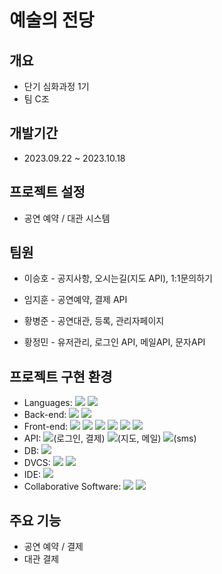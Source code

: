 # 예술의 전당
## 개요
+ 단기 심화과정 1기
+ 팀 C조
## 개발기간
+ 2023.09.22 ~ 2023.10.18
## 프로젝트 설정
+ 공연 예약 / 대관 시스템
## 팀원
+ 이승호 - 공지사항, 오시는길(지도 API), 1:1문의하기

+ 임지훈 - 공연예약, 결제 API

+ 황병준 - 공연대관, 등록, 관리자페이지

+ 황정민 - 유저관리, 로그인 API, 메일API, 문자API

## 프로젝트 구현 환경
+ Languages: <img src="https://img.shields.io/badge/javascript-F7DF1E?style=flat-square&logo=javascript&logoColor=white"/> <img src="https://img.shields.io/badge/Java-db380e?style=flat-square&logo=Java&logoColor=white"/>
+ Back-end: <img src="https://img.shields.io/badge/SpringBoot-6DB33F?style=flat-square&logo=Spring Boot&logoColor=white"/> <img src="https://img.shields.io/badge/Apache Tomcat-F8DC75?style=flat-square&logo=apachetomcat&logoColor=black"/>
+ Front-end: <img src="https://img.shields.io/badge/JSP-007396?style=flat-square&logo=JSP&logoColor=white"/> <img src="https://img.shields.io/badge/html5-1572B6?style=flat-square&logo=html5&logoColor=white"/> <img src="https://img.shields.io/badge/CSS3-1572B6?style=flat-square&logo=css3&logoColor=white"/> <img src="https://img.shields.io/badge/Bootstrapap-7952B3?style=flat-square&logo=bootstrap&logoColor=white"/> <img src="https://img.shields.io/badge/jQuery-0769AD?style=flat-square&logo=jQuery&logoColor=white"/> <img src="https://img.shields.io/badge/FontAwesome-528DD7?style=flat-square&logo=Font Awesome&logoColor=white"/> 
+ API: <img src="https://img.shields.io/badge/kakao-FFCD00?style=flat-square&logo=kakao&logoColor=white"/>(로그인, 결제) <img src="https://img.shields.io/badge/Naver-03C75A?style=flat-square&logo=Naver&logoColor=white"/>(지도, 메일) <img src="https://img.shields.io/badge/Coolsms-6199d2?style=flat-square&logo=Wikiquote&logoColor=white"/>(sms)
+ DB: <img src="https://img.shields.io/badge/MySQL-4479A1?style=flat-square&logo=MySQL&logoColor=white"/>
+ DVCS: <img src="https://img.shields.io/badge/Git-F05032?style=flat-square&logo=git&logoColor=white"/> <img src="https://img.shields.io/badge/GitHub-181717?style=flat-square&logo=GitHub&logoColor=white"/>
+ IDE: <img src="https://img.shields.io/badge/SpringToolSuite4-1b7f38?style=flat-square&logo=Spring&logoColor=white"/>
+ Collaborative Software: <img src="https://img.shields.io/badge/Discord-5865F2?style=flat-square&logo=Discord&logoColor=white"/> <img src="https://img.shields.io/badge/Jira-0052CC?style=flat-square&logo=Jira&logoColor=white"/>
## 주요 기능
+ 공연 예약 / 결제
+ 대관 결제

